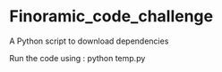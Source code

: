 # Finoramic_code_challenge

A Python script to download dependencies

Run the code using :
python temp.py
